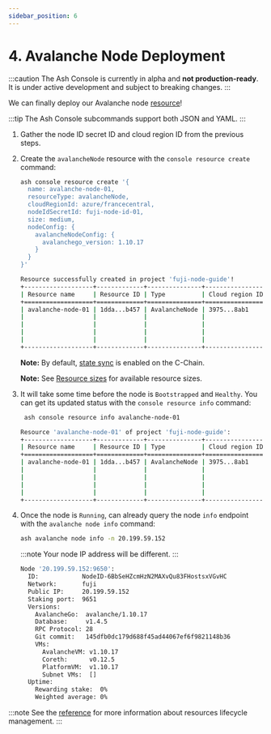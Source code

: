 ```yaml
---
sidebar_position: 6
---
```


# 4. Avalanche Node Deployment

:::caution
The Ash Console is currently in alpha and **not production-ready**. It is under active development and subject to breaking changes.
:::

We can finally deploy our Avalanche node [resource](/docs/console/glossary#resource)!

:::tip
The Ash Console subcommands support both JSON and YAML.
:::

1. Gather the node ID secret ID and cloud region ID from the previous steps.
2. Create the `avalancheNode` resource with the `console resource create` command:

   ```bash title="Command"
   ash console resource create '{
     name: avalanche-node-01,
     resourceType: avalancheNode,
     cloudRegionId: azure/francecentral,
     nodeIdSecretId: fuji-node-id-01,
     size: medium,
     nodeConfig: {
       avalancheNodeConfig: {
         avalanchego_version: 1.10.17
       }
     }
   }'
   ```

   ```bash title="Output"
   Resource successfully created in project 'fuji-node-guide'!
   +-------------------+-------------+---------------+-----------------+--------+------------------+---------+--------------------------+
   | Resource name     | Resource ID | Type          | Cloud region ID | Size   | Created at       | Status  | Resource specific        |
   +===================+=============+===============+=================+========+==================+=========+==========================+
   | avalanche-node-01 | 1dda...b457 | AvalancheNode | 3975...8ab1     | Medium | 2023-12-21T11:21 | Pending |  IP address   | None     |
   |                   |             |               |                 |        |                  |         |  Running      | false    |
   |                   |             |               |                 |        |                  |         |  Bootstrapped | [false]  |
   |                   |             |               |                 |        |                  |         |  Healthy      | [false]  |
   |                   |             |               |                 |        |                  |         |  Restart req. | false    |
   +-------------------+-------------+---------------+-----------------+--------+------------------+---------+--------------------------+
   ```

   **Note:** By default, [state sync](https://docs.avax.network/nodes/configure/chain-configs/C#state-sync) is enabled on the C-Chain.

   **Note:** See [Resource sizes](/docs/console/reference/resource-management#resource-sizes) for available resource sizes.

3. It will take some time before the node is `Bootstrapped` and `Healthy`. You can get its updated status with the `console resource info` command:

   ```bash title="Command"
    ash console resource info avalanche-node-01
   ```

   ```bash title="Output"
   Resource 'avalanche-node-01' of project 'fuji-node-guide':
   +-------------------+-------------+---------------+-----------------+--------+------------------+-------------+--------------------------------+
   | Resource name     | Resource ID | Type          | Cloud region ID | Size   | Created at       | Status      | Resource specific              |
   +===================+=============+===============+=================+========+==================+=============+================================+
   | avalanche-node-01 | 1dda...b457 | AvalancheNode | 3975...8ab1     | Medium | 2023-12-21T11:21 | Configuring |  IP address   | 20.199.59.152  |
   |                   |             |               |                 |        |                  |             |  Running      | false          |
   |                   |             |               |                 |        |                  |             |  Bootstrapped | [false]        |
   |                   |             |               |                 |        |                  |             |  Healthy      | [false]        |
   |                   |             |               |                 |        |                  |             |  Restart req. | false          |
   +-------------------+-------------+---------------+-----------------+--------+------------------+-------------+--------------------------------+
   ```

4. Once the node is `Running`, can already query the node `info` endpoint with the `avalanche node info` command:

   ```bash title="Command"
   ash avalanche node info -n 20.199.59.152
   ```

   :::note
   Your node IP address will be different.
   :::

   ```bash title="Output"
   Node '20.199.59.152:9650':
     ID:            NodeID-6BbSeHZcmHzN2MAXvQu83FHostsxVGvHC
     Network:       fuji
     Public IP:     20.199.59.152
     Staking port:  9651
     Versions:
       AvalancheGo:  avalanche/1.10.17
       Database:     v1.4.5
       RPC Protocol: 28
       Git commit:   145dfb0dc179d688f45ad44067ef6f9821148b36
       VMs:
         AvalancheVM: v1.10.17
         Coreth:      v0.12.5
         PlatformVM:  v1.10.17
         Subnet VMs:  []
     Uptime:
       Rewarding stake:  0%
       Weighted average: 0%
   ```

:::note
See the [reference](/docs/console/reference/resource-management) for more information about resources lifecycle management.
:::
